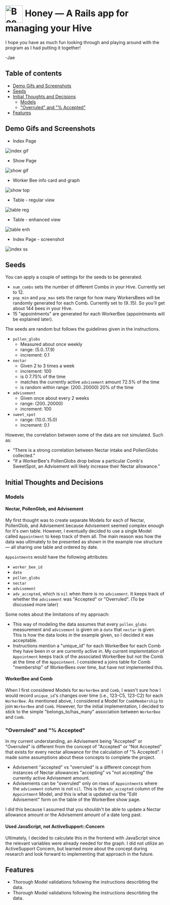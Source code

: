 # <img src="./public/favicon.ico" alt="Bee Icon" width="55" align="center"> Honey — A Rails app for managing your Hive

I hope you have as much fun looking through and playing around with the program as I had putting it together!

-Jae

## Table of contents

* [Demo Gifs and Screenshots](#demo-gifs-and-screenshots)
* [Seeds](#seeds)
* [Initial Thoughts and Decisions](#initial-thoughts-and-decisions)
  * [Models](#models)
  * ["Overruled" and "% Accepted"](#overruled-and--accepted)
* [Features](#features)

## Demo Gifs and Screenshots

* Index Page

![index gif][demo_index]

* Show Page

![show gif][demo_show]

* Worker Bee info card and graph

![show top][show_top]

* Table - regular view

![table reg][show_bot_1]

* Table - enhanced view

![table enh][show_bot_2]

* Index Page - screenshot

![index ss][index_page]

## Seeds

You can apply a couple of settings for the seeds to be generated.

* `num_combs` sets the number of different Combs in your Hive. Currently set to 12.
* `pop_min` and `pop_max` sets the range for how many WorkersBees will be randomly generated for each Comb. Currently set to (9..15). So you'll get about 144 bees in your Hive.
* 15 "appointments" are generated for each WorkerBee (appointments will be explained later).

The seeds are random but follows the guidelines given in the instructions.

* `pollen_globs`
  * Measured about once weekly
  * range: (5.0..17.9)
  * increment: 0.1
* `nectar`
  * Given 2 to 3 times a week
  * increment: 100
  * is 0 7.75% of the time
  * matches the currently active `advisement` amount 72.5% of the time
  * is random within range: (200..20000) 20% of the time
* `advisement`
  * Given once about every 2 weeks
  * range: (200..20000)
  * increment: 100
* `sweet_spot`
  * range: (10.0..15.0)
  * increment: 0.1

However, the correlation between some of the data are not simulated. Such as:

* “There is a strong correlation between Nectar intake and PollenGlobs collected.”
* “If a WorkerBee's PollenGlobs drop below a particular Comb's SweetSpot, an Advisement will likely increase their Nectar allowance.”

## Initial Thoughts and Decisions

### Models

#### Nectar, PollenGlob, and Advisement

My first thought was to create separate Models for each of Nectar, PollenGlob, and Advisement because Advisement seemed complex enough for it's own table. However, I eventually decided to use a single Model called `Appointment` to keep track of them all. The main reason was how the data was ultimately to be presented as shown in the example row structure — all sharing one table and ordered by date.

`Appointment`s would have the following attributes:

* `worker_bee_id`
* `date`
* `pollen_globs`
* `nectar`
* `advisement`
* `adv_accepted`, which is `nil` when there is no `advisement`. It keeps track of whether the `advisement` was "Accepted" or "Overruled". (To be discussed more later)

Some notes about the limitations of my approach:

* This way of modeling the data assumes that every `pollen_globs` measurement and `advisement` is given on a `date` that `nectar` is given. This is how the data looks in the example given, so I decided it was acceptable.
* Instructions mention a "unique_id" for each WorkerBee for each Comb they have been in or are currently active in. My current implemntation of `Appointment` keeps track of the associated WorkerBee but not the Comb at the time of the `Appointment`. I considered a joins table for Comb "membership" of WorkerBees over time, but have not implemented this.

#### WorkerBee and Comb

When I first considered Models for `WorkerBee` and `Comb`, I wasn't sure how I would record `unique_id`'s changes over time (i.e., 123-C5, 123-C2) for each `WorkerBee`. As mentioned above, I considered a Model for `CombMembership` to join `WorkerBee` and `Comb`. However, for the initial implementation, I decided to stick to the simple "belongs_to/has_many" association between `WorkerBee` and `Comb`.

### "Overruled" and "% Accepted"

In my current understanding, an Advisement being "Accepted" or "Overruled" is different from the concept of "Accepted" or "Not Accepted" that exists for every nectar allowance for the calculation of "% Accepted". I made some assumptions about these concepts to complete the project.

* Advisement "accepted" vs "overruled" is a different concept from instances of Nectar allowances "accepting" vs "not accepting" the currently active Advisement amount.
* Advisements can be "overruled" only on rows of `Appointment`s where the `advisement` column is not `nil`. This is the `adv_accepted` column of the `Appointment` Model, and this is what is updated via the "Edit Advisement" form on the table of the WorkerBee show page.

I did this because I assumed that you shouldn't be able to update a Nectar allowance amount or the Advisement amount of a date long past.

#### Used JavaScript, not ActiveSupport::Concern

Ultimately, I decided to calculate this in the frontend with JavaScript since the relevant variables were already needed for the graph. I did not utilize an ActiveSupport Concern, but learned more about the concept during research and look forward to implementing that approach in the future.

## Features

* Thorough Model validations following the instructions describting the data.
* Thorough Model validations following the instructions describting the data.

[favicon]: ./public/favicon.ico "Bee"
[demo_index]: ./app/assets/images/demo_index.gif "Index page demo gif"
[demo_show]: ./app/assets/images/demo_show.gif "Show page demo gif"
[show_top]: ./app/assets/images/ss_show_top.png "Worker Bee info card and graph"
[show_bot_1]: ./app/assets/images/ss_show_bot_1.png "Table - regular view"
[show_bot_2]: ./app/assets/images/ss_show_bot_2.png "Table - enhanced view"
[index_page]: ./app/assets/images/ss_index.png "Index page - screenshot"
